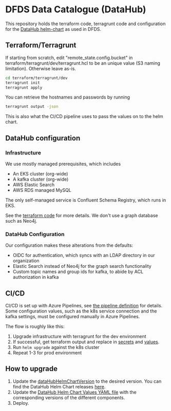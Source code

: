 # DFDS Data Catalogue (DataHub)

This repository holds the terraform code, terragrunt code and configuration for the
[DataHub helm-chart](https://github.com/acryldata/datahub-helm/) as used in DFDS.

## Terraform/Terragrunt

If starting from scratch, edit "remote_state.config.bucket" in
terraform/terragrunt/dev/terragrunt.hcl to be an unique value (S3 naming limitation). Otherwise
leave as-is.

```bash
cd terraform/terragrunt/dev
terragrunt init
terragrunt apply
```

You can retrieve the hostnames and passwords by running

```bash
terragrunt output -json
```

This is also what the CI/CD pipeline uses to pass the values on to the helm chart.

## DataHub configuration

### Infrastructure

We use mostly managed prerequisites, which includes

- An EKS cluster (org-wide)
- A kafka cluster (org-wide)
- AWS Elastic Search
- AWS RDS managed MySQL

The only self-managed service is Confluent Schema Registry, which runs in EKS.

See the [terraform code](./terraform) for more details. We don't use a graph database such as Neo4j.

### DataHub Configuration

Our configuration makes these alterations from the defaults:

- OIDC for authentication, which syncs with an LDAP directory in our organization
- Elastic Search instead of Neo4j for the graph search functionality
- Custom topic names and group ids for kafka, to abide by ACL authorization in kafka

## CI/CD

CI/CD is set up with Azure Pipelines, see [the pipeline definition](./azure-pipelines.yaml) for
details. Some configuration values, such as the k8s service connection and the kafka settings, must
be configured manually in Azure Pipelines.

The flow is roughly like this:

1. Upgrade infrastructure with terragrunt for the dev environment
2. If successful, get terraform output and replace in [secrets](./k8s/secret.yaml) and
   [values](values-compass.yaml).
3. Run `helm upgrade` against the k8s cluster
4. Repeat 1-3 for prod environment

## How to upgrade

1. Update the [dataHubHelmChartVersion](azure-pipelines.yml) to the desired version. You can find
   the DataHub Helm Chart releases [here](https://github.com/acryldata/datahub-helm/releases).
2. Update the [DataHub Helm Chart Values YAML file](datahub/values.yaml) with the corresponding
   versions of the different components.
3. Deploy.
